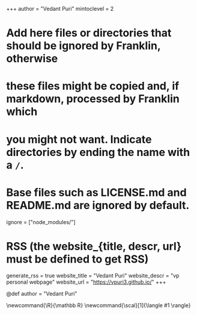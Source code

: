 <!--
Add here global page variables to use throughout your website.
-->
+++
author = "Vedant Puri"
mintoclevel = 2

# Add here files or directories that should be ignored by Franklin, otherwise
# these files might be copied and, if markdown, processed by Franklin which
# you might not want. Indicate directories by ending the name with a `/`.
# Base files such as LICENSE.md and README.md are ignored by default.
ignore = ["node_modules/"]

# RSS (the website_{title, descr, url} must be defined to get RSS)
generate_rss = true
website_title = "Vedant Puri"
website_descr = "vp personal webpage"
website_url   = "https://vpuri3.github.io/"
+++

@def author = "Vedant Puri"

<!--
Add here global latex commands to use throughout your pages.
-->
\newcommand{\R}{\mathbb R}
\newcommand{\scal}[1]{\langle #1 \rangle}
